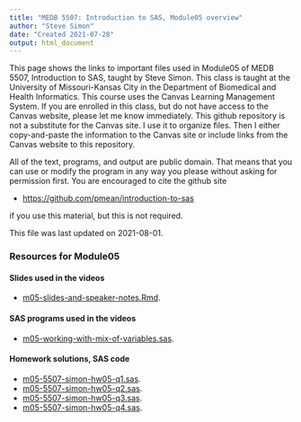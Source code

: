 ```yaml
---
title: "MEDB 5507: Introduction to SAS, Module05 overview"
author: "Steve Simon"
date: "Created 2021-07-28"
output: html_document
---
```


This page shows the links to important files used in Module05 of MEDB 5507, Introduction to SAS, taught by Steve Simon. This class is taught at the University of Missouri-Kansas City in the Department of Biomedical and Health Informatics. This course uses the Canvas Learning Management System. If you are enrolled in this class, but do not have access to the Canvas website, please let me know immediately. This github repository is not a substitute for the Canvas site. I use it to organize files. Then I either copy-and-paste the information to the Canvas site or include links from the Canvas website to this repository.

All of the text, programs, and output are public domain. That means that you can use or modify the program in any way you please without asking for permission first. You are encouraged to cite the github site

+ https://github.com/pmean/introduction-to-sas

if you use this material, but this is not required.



This file was last updated on 2021-08-01.

### Resources for Module05

#### Slides used in the videos

+ [m05-slides-and-speaker-notes.Rmd][slides-and-speaker-notes.Rmd].

#### SAS programs used in the videos

+ [m05-working-with-mix-of-variables.sas][working-with-mix-of-variables.sas].

#### Homework solutions, SAS code

+ [m05-5507-simon-hw05-q1.sas][hw05-q1.sas].
+ [m05-5507-simon-hw05-q2.sas][hw05-q2.sas].
+ [m05-5507-simon-hw05-q3.sas][hw05-q3.sas].
+ [m05-5507-simon-hw05-q4.sas][hw05-q4.sas].

[slides-and-speaker-notes.Rmd]: https://github.com/pmean/introduction-to-SAS/blob/master/src/m05-slides-and-speaker-notes.Rmd

[working-with-mix-of-variables.sas]: https://github.com/pmean/introduction-to-SAS/blob/master/src/m05-working-with-mix-of-variables.sas

[hw05-q1.sas]: https://github.com/pmean/introduction-to-SAS/blob/master/src/m05-5507-simon-hw05-q1.sas
[hw05-q2.sas]: https://github.com/pmean/introduction-to-SAS/blob/master/src/m05-5507-simon-hw05-q2.sas
[hw05-q3.sas]: https://github.com/pmean/introduction-to-SAS/blob/master/src/m05-5507-simon-hw05-q3.sas
[hw05-q4.sas]: https://github.com/pmean/introduction-to-SAS/blob/master/src/m05-5507-simon-hw05-q4.sas
